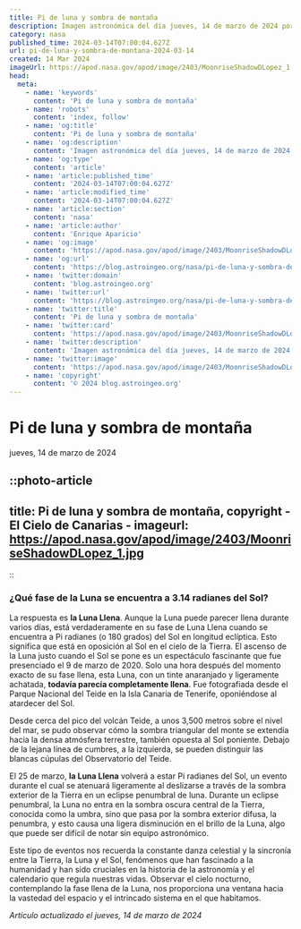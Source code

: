 ```yaml
---
title: Pi de luna y sombra de montaña
description: Imagen astronómica del día jueves, 14 de marzo de 2024 por la NASA; Pi de luna y sombra de montaña
category: nasa
published_time: 2024-03-14T07:00:04.627Z
url: pi-de-luna-y-sombra-de-montana-2024-03-14
created: 14 Mar 2024
imageUrl: https://apod.nasa.gov/apod/image/2403/MoonriseShadowDLopez_1.jpg
head:
  meta:
    - name: 'keywords'
      content: 'Pi de luna y sombra de montaña'
    - name: 'robots'
      content: 'index, follow'
    - name: 'og:title'
      content: 'Pi de luna y sombra de montaña'
    - name: 'og:description'
      content: 'Imagen astronómica del día jueves, 14 de marzo de 2024 por la NASA; Pi de luna y sombra de montaña'
    - name: 'og:type'
      content: 'article'
    - name: 'article:published_time'
      content: '2024-03-14T07:00:04.627Z'
    - name: 'article:modified_time'
      content: '2024-03-14T07:00:04.627Z'
    - name: 'article:section'
      content: 'nasa'
    - name: 'article:author'
      content: 'Enrique Aparicio'
    - name: 'og:image'
      content: 'https://apod.nasa.gov/apod/image/2403/MoonriseShadowDLopez_1.jpg'
    - name: 'og:url'
      content: 'https://blog.astroingeo.org/nasa/pi-de-luna-y-sombra-de-montana-2024-03-14'
    - name: 'twitter:domain'
      content: 'blog.astroingeo.org'
    - name: 'twitter:url'
      content: 'https://blog.astroingeo.org/nasa/pi-de-luna-y-sombra-de-montana-2024-03-14'
    - name: 'twitter:title'
      content: 'Pi de luna y sombra de montaña'
    - name: 'twitter:card'
      content: 'https://apod.nasa.gov/apod/image/2403/MoonriseShadowDLopez_1.jpg'
    - name: 'twitter:description'
      content: 'Imagen astronómica del día jueves, 14 de marzo de 2024 por la NASA; Pi de luna y sombra de montaña'
    - name: 'twitter:image'
      content: 'https://apod.nasa.gov/apod/image/2403/MoonriseShadowDLopez_1.jpg'
    - name: 'copyright'
      content: '© 2024 blog.astroingeo.org'
---
```

# Pi de luna y sombra de montaña
jueves, 14 de marzo de 2024


::photo-article
---
title: Pi de luna y sombra de montaña, copyright - El Cielo de Canarias -
imageurl: https://apod.nasa.gov/apod/image/2403/MoonriseShadowDLopez_1.jpg
---
::



### ¿Qué fase de la Luna se encuentra a 3.14 radianes del Sol?

La respuesta es **la Luna Llena**. Aunque la Luna puede parecer llena durante varios días, está verdaderamente en su fase de Luna Llena cuando se encuentra a Pi radianes (o 180 grados) del Sol en longitud eclíptica. Esto significa que está en oposición al Sol en el cielo de la Tierra. El ascenso de la Luna justo cuando el Sol se pone es un espectáculo fascinante que fue presenciado el 9 de marzo de 2020. Solo una hora después del momento exacto de su fase llena, esta Luna, con un tinte anaranjado y ligeramente achatada, **todavía parecía completamente llena**. Fue fotografiada desde el Parque Nacional del Teide en la Isla Canaria de Tenerife, oponiéndose al atardecer del Sol.

Desde cerca del pico del volcán Teide, a unos 3,500 metros sobre el nivel del mar, se pudo observar cómo la sombra triangular del monte se extendía hacia la densa atmósfera terrestre, también opuesta al Sol poniente. Debajo de la lejana línea de cumbres, a la izquierda, se pueden distinguir las blancas cúpulas del Observatorio del Teide.

El 25 de marzo, **la Luna Llena** volverá a estar Pi radianes del Sol, un evento durante el cual se atenuará ligeramente al deslizarse a través de la sombra exterior de la Tierra en un eclipse penumbral de luna. Durante un eclipse penumbral, la Luna no entra en la sombra oscura central de la Tierra, conocida como la umbra, sino que pasa por la sombra exterior difusa, la penumbra, y esto causa una ligera disminución en el brillo de la Luna, algo que puede ser difícil de notar sin equipo astronómico.

Este tipo de eventos nos recuerda la constante danza celestial y la sincronía entre la Tierra, la Luna y el Sol, fenómenos que han fascinado a la humanidad y han sido cruciales en la historia de la astronomía y el calendario que regula nuestras vidas. Observar el cielo nocturno, contemplando la fase llena de la Luna, nos proporciona una ventana hacia la vastedad del espacio y el intrincado sistema en el que habitamos.

_Artículo actualizado el jueves, 14 de marzo de 2024_